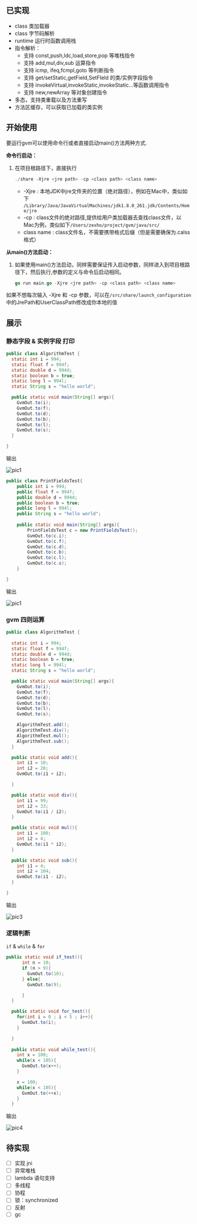 ## 已实现

- class 类加载器
- class 字节码解析
- runtime 运行时函数调用栈
- 指令解析：
    - 支持 const,push,ldc,load,store,pop 等堆栈指令
    - 支持 add,mul,div,sub 运算指令
    - 支持 icmp, ifeq,fcmpl,goto 等判断指令
    - 支持 get/setStatic,getField,SetFIeld 的类/实例字段指令
    - 支持 invokeVirtual,invokeStatic,invokeStatic...等函数调用指令
    - 支持 new,newArray 等对象创建指令
- 多态，支持类重载以及方法重写
- 方法区缓存，可以获取已加载的类实例

## 开始使用

要运行gvm可以使用命令行或者直接启动main()方法两种方式.

**命令行启动：**

1. 在项目根路径下，直接执行

    ```go
    ./share -Xjre <jre path> -cp <class path> <class name>
    ```

    - -Xjre :  本地JDK中jre文件夹的位置（绝对路径），例如在Mac中，类似如下 `/Library/Java/JavaVirtualMachines/jdk1.8.0_261.jdk/Contents/Home/jre`
    - -cp : class文件的绝对路径,提供给用户类加载器去查找class文件，以Mac为例，类似如下`/Users/zexho/project/gvm/java/src/`
    - class name : class文件名，不需要携带格式后缀（但是需要确保为.calss格式）

**从main()方法启动：**

1. 如果使用main()方法启动，同样需要保证传入启动参数，同样进入到项目根路径下，然后执行,参数的定义与命令后启动相同。

    ```go
    go run main.go -Xjre <jre path> -cp <class path> <class name>
    ```

如果不想每次输入 -Xjre 和 -cp 参数，可以在`/src/share/launch_configuration` 中的JrePath和UserClassPath修改成你本地的值

## 展示

### 静态字段 & 实例字段 打印

```java
public class AlgorithmTest {
  static int i = 994;
  static float f = 994f;
  static double d = 994d;
  static boolean b = true;
  static long l = 994l;
  static String s = "hello world";

  public static void main(String[] args){
    GvmOut.to(i); 
    GvmOut.to(f); 
    GvmOut.to(d); 
    GvmOut.to(b); 
    GvmOut.to(l);
    GvmOut.to(s);
  }

}
```
输出

![pic1](https://tva1.sinaimg.cn/large/008eGmZEly1gphbp71970j307l03zt8y.jpg)

```java
public class PrintFieldsTest{
    public int i = 994;
    public float f = 994f;
    public double d = 994d;
    public boolean b = true;
    public long l = 994l;
    public String s = "hello world";
  
    public static void main(String[] args){
        PrintFieldsTest c = new PrintFieldsTest();
        GvmOut.to(c.i);
        GvmOut.to(c.f);
        GvmOut.to(c.d);
        GvmOut.to(c.b);
        GvmOut.to(c.l);
        GvmOut.to(c.s);
    }

}
```
输出

![pic1](https://tva1.sinaimg.cn/large/008eGmZEly1gphbr3nuvhj307o046glu.jpg)

### gvm 四则运算

```java
public class AlgorithmTest {
  
  static int i = 994;
  static float f = 994f;
  static double d = 994d;
  static boolean b = true;
  static long l = 994l;
  static String s = "hello world";

  public static void main(String[] args){
    GvmOut.to(i); 
    GvmOut.to(f); 
    GvmOut.to(d); 
    GvmOut.to(b); 
    GvmOut.to(l);
    GvmOut.to(s);

    AlgorithmTest.add();
    AlgorithmTest.div();
    AlgorithmTest.mul();
    AlgorithmTest.sub();
  }

  public static void add(){
    int i1 = 10;
    int i2 = 20;
    GvmOut.to(i1 + i2);

  }

  public static void div(){
    int i1 = 99;
    int i2 = 33;
    GvmOut.to(i1 / i2);
  }

  public static void mul(){
    int i1 = 100;
    int i2 = 4;
    GvmOut.to(i1 * i2);
  }

  public static void sub(){
    int i1 = 4;
    int i2 = 104;
    GvmOut.to(i1 - i2);
  }

}
```
输出

![pic3](https://tva1.sinaimg.cn/large/008eGmZEly1gphbrw78bij305402p3yk.jpg)

### 逻辑判断

`if`  & `while`  & `for`

```java
public static void if_test(){
      int n = 10;
      if (n > 9){
        GvmOut.to(10);
      } else{
        GvmOut.to(9);

      }
  }

  public static void for_test(){
    for(int i = 0 ; i < 5 ; i++){
      GvmOut.to(i);
    }

  }
  
  public static void while_test(){
    int x = 100;
    while(x < 105){
      GvmOut.to(x++);
    }

    x = 100;
    while(x < 105){
      GvmOut.to(++x);
    }
  }
```
输出

![pic4](https://tva1.sinaimg.cn/large/008eGmZEly1gphbtozlsxj304w0avwf5.jpg)

## 待实现

- [ ]  实现 jni
- [ ]  异常堆栈
- [ ]  lambda 语句支持
- [ ]  多线程
- [ ]  协程
- [ ]  锁：synchronized
- [ ]  反射
- [ ]  gc
